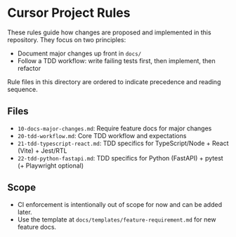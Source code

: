 # Cursor Project Rules

These rules guide how changes are proposed and implemented in this repository. They focus on two principles:

- Document major changes up front in `docs/`
- Follow a TDD workflow: write failing tests first, then implement, then refactor

Rule files in this directory are ordered to indicate precedence and reading sequence.

## Files
- `10-docs-major-changes.md`: Require feature docs for major changes
- `20-tdd-workflow.md`: Core TDD workflow and expectations
- `21-tdd-typescript-react.md`: TDD specifics for TypeScript/Node + React (Vite) + Jest/RTL
- `22-tdd-python-fastapi.md`: TDD specifics for Python (FastAPI) + pytest (+ Playwright optional)

## Scope
- CI enforcement is intentionally out of scope for now and can be added later.
- Use the template at `docs/templates/feature-requirement.md` for new feature docs.
